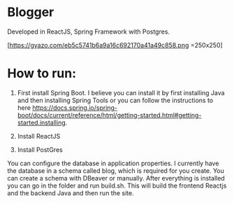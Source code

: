 # Blogger

Developed in ReactJS, Spring Framework with Postgres.

[https://gyazo.com/eb5c5741b6a9a16c692170a41a49c858.png =250x250]

# How to run:


1. First install Spring Boot. I believe you can install it by first installing Java and then installing Spring Tools or you can follow the
instructions to here https://docs.spring.io/spring-boot/docs/current/reference/html/getting-started.html#getting-started.installing.


2. Install ReactJS


3. Install PostGres


You can configure the database in application properties. I currently have the database in a schema called blog, which is required for you
create. You can create a schema with DBeaver or manually. 
After everything is installed you can go in the folder and run build.sh. This will build the frontend Reactjs and the backend Java and then run the site.
